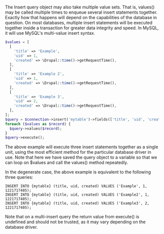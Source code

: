 The Insert query object may also take multiple value sets. That is, values() may be called multiple times to enqueue several insert statements together. Exactly how that happens will depend on the capabilities of the database in question. On most databases, multiple insert statements will be executed together inside a transaction for greater data integrity and speed. In MySQL, it will use MySQL's multi-value insert syntax.

```php
$values = [
  [
    'title' => 'Example',
    'uid' => 1,
    'created' => \Drupal::time()->getRequestTime(),
  ],
  [
    'title' => 'Example 2',
    'uid' => 1,
    'created' => \Drupal::time()->getRequestTime(),
  ],
  [
    'title' => 'Example 3',
    'uid' => 2,
    'created' => \Drupal::time()->getRequestTime(),
  ],
];
$query = $connection->insert('mytable')->fields(['title', 'uid', 'created']);
foreach ($values as $record) {
  $query->values($record);
}
$query->execute();

```

The above example will execute three insert statements together as a single unit, using the most efficient method for the particular database driver in use. Note that here we have saved the query object to a variable so that we can loop on $values and call the values() method repeatedly.

In the degenerate case, the above example is equivalent to the following three queries:

`INSERT INTO {mytable} (title, uid, created) VALUES ('Example', 1, 1221717405);`  
`INSERT INTO {mytable} (title, uid, created) VALUES ('Example2', 1, 1221717405);`  
`INSERT INTO {mytable} (title, uid, created) VALUES ('Example3', 2, 1221717405);`

Note that on a multi-insert query the return value from execute() is undefined and should not be trusted, as it may vary depending on the database driver.